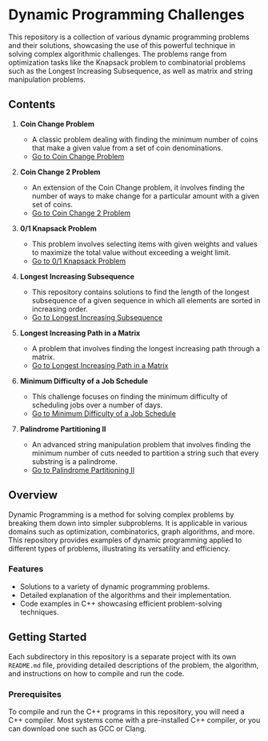 # Dynamic Programming Challenges

This repository is a collection of various dynamic programming problems and their solutions, showcasing the use of this powerful technique in solving complex algorithmic challenges. The problems range from optimization tasks like the Knapsack problem to combinatorial problems such as the Longest Increasing Subsequence, as well as matrix and string manipulation problems.

## Contents

1. **Coin Change Problem**
   - A classic problem dealing with finding the minimum number of coins that make a given value from a set of coin denominations.
   - [Go to Coin Change Problem](Coin%20Change/)

2. **Coin Change 2 Problem**
   - An extension of the Coin Change problem, it involves finding the number of ways to make change for a particular amount with a given set of coins.
   - [Go to Coin Change 2 Problem](Coin-Change-2/)

3. **0/1 Knapsack Problem**
   - This problem involves selecting items with given weights and values to maximize the total value without exceeding a weight limit.
   - [Go to 0/1 Knapsack Problem](Knapsack/)

4. **Longest Increasing Subsequence**
   - This repository contains solutions to find the length of the longest subsequence of a given sequence in which all elements are sorted in increasing order.
   - [Go to Longest Increasing Subsequence](Longest-Increasing-Subsequence/)
  
5. **Longest Increasing Path in a Matrix**
   - A problem that involves finding the longest increasing path through a matrix.
   - [Go to Longest Increasing Path in a Matrix](Longest-Increasing-Path/)

6. **Minimum Difficulty of a Job Schedule**
   - This challenge focuses on finding the minimum difficulty of scheduling jobs over a number of days.
   - [Go to Minimum Difficulty of a Job Schedule](Min-Difficulty-Job-Schedule/)

7. **Palindrome Partitioning II**
   - An advanced string manipulation problem that involves finding the minimum number of cuts needed to partition a string such that every substring is a palindrome.
   - [Go to Palindrome Partitioning II](Palindrome-Partitioning-II/)


## Overview

Dynamic Programming is a method for solving complex problems by breaking them down into simpler subproblems. It is applicable in various domains such as optimization, combinatorics, graph algorithms, and more. This repository provides examples of dynamic programming applied to different types of problems, illustrating its versatility and efficiency.

### Features

- Solutions to a variety of dynamic programming problems.
- Detailed explanation of the algorithms and their implementation.
- Code examples in C++ showcasing efficient problem-solving techniques.

## Getting Started

Each subdirectory in this repository is a separate project with its own `README.md` file, providing detailed descriptions of the problem, the algorithm, and instructions on how to compile and run the code.

### Prerequisites

To compile and run the C++ programs in this repository, you will need a C++ compiler. Most systems come with a pre-installed C++ compiler, or you can download one such as GCC or Clang.
